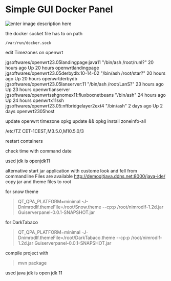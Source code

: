 
Simple GUI Docker  Panel
============================================================   


![enter image description here](https://github.com/demogitjava/demodatabase/blob/master/GUI-ServerPanel/ServerGUI-Panel.jpg?raw=true)

the docker socket file has to on path

    /var/run/docker.sock



edit Timezones on openwrt 

jgsoftwares/openwrt23.05landingpage:java11       "/bin/ash /root/runl?"   20 hours ago   Up 20 hours               openwrtlandingpage                                           
jgsoftwares/openwrt23.05derbydb:10-14-02         "/bin/ash /root/star?"   20 hours ago   Up 20 hours               openwrtderbydb                                               
jgsoftwares/openwrt23.05lanserver:11             "/bin/ash /root/LanS?"   23 hours ago   Up 23 hours               openwrtlanserver                                             
jgsoftwares/openwrtsshgnomex11:fluxboxnetbeans   "/bin/ash"               24 hours ago   Up 24 hours               openwrtx11ssh                                                
jgsoftwares/openwrt23.05:nftbridgelayer2ext4     "/bin/ash"               2 days ago     Up 2 days                 openwrt2305host  

update openwrt timezone
opkg update && opkg install zoneinfo-all

/etc/TZ
CET-1CEST,M3.5.0,M10.5.0/3

restart containers

check time with command 
date


used jdk is openjdk11

alternative start jar application with custome look and fell from commandline
Files are available
http://demogitjava.ddns.net:8000/java-ide/
copy jar and theme files to root 

for snow theme

> QT_QPA_PLATFORM=minimal -J-Dnimrodlf.themeFile=/root/Snow.theme --cp:p
> /root/nimrodlf-1.2d.jar Guiserverpanel-0.0.1-SNAPSHOT.jar

for DarkTabaco

> QT_QPA_PLATFORM=minimal -J-Dnimrodlf.themeFile=/root/DarkTabaco.theme
> --cp:p /root/nimrodlf-1.2d.jar Guiserverpanel-0.0.1-SNAPSHOT.jar



compile project with

> mvn package

used java jdk is 
open jdk 11
